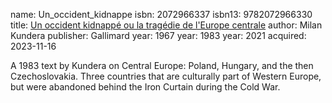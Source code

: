 name: Un_occident_kidnappe
isbn: 2072966337
isbn13: 9782072966330
title: [Un occident kidnapp&eacute; ou la trag&eacute;die de l'Europe centrale](https://a.co/d/3PPWDXp)
author: Milan Kundera
publisher: Gallimard
year: 1967
year: 1983
year: 2021
acquired: 2023-11-16

A 1983 text by Kundera on Central Europe: Poland, Hungary, and the then
Czechoslovakia.  Three countries that are culturally part of Western Europe, but
were abandoned behind the Iron Curtain during the Cold War.
